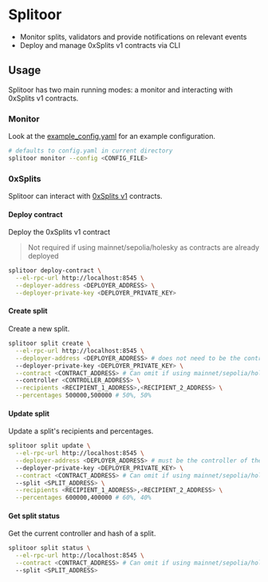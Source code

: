 # Splitoor

- Monitor splits, validators and provide notifications on relevant events
- Deploy and manage 0xSplits v1 contracts via CLI

## Usage

Splitoor has two main running modes: a monitor and interacting with 0xSplits v1 contracts.

### Monitor

Look at the [example_config.yaml](./example_config.yaml) for an example configuration.

```bash
# defaults to config.yaml in current directory
splitoor monitor --config <CONFIG_FILE>
```

### 0xSplits

Splitoor can interact with [0xSplits v1](https://docs.splits.org/core/split) contracts.

#### Deploy contract

Deploy the 0xSplits v1 contract

> Not required if using mainnet/sepolia/holesky as contracts are already deployed

```bash
splitoor deploy-contract \
  --el-rpc-url http://localhost:8545 \
  --deployer-address <DEPLOYER_ADDRESS> \
  --deployer-private-key <DEPLOYER_PRIVATE_KEY>
```

#### Create split

Create a new split.

```bash
splitoor split create \
  --el-rpc-url http://localhost:8545 \
  --deployer-address <DEPLOYER_ADDRESS> # does not need to be the controller or a recipient \
  --deployer-private-key <DEPLOYER_PRIVATE_KEY> \
  --contract <CONTRACT_ADDRESS> # Can omit if using mainnet/sepolia/holesky \
  --controller <CONTROLLER_ADDRESS> \
  --recipients <RECIPIENT_1_ADDRESS>,<RECIPIENT_2_ADDRESS> \
  --percentages 500000,500000 # 50%, 50%
```

#### Update split

Update a split's recipients and percentages.

```bash
splitoor split update \
  --el-rpc-url http://localhost:8545 \
  --deployer-address <DEPLOYER_ADDRESS> # must be the controller of the split \
  --deployer-private-key <DEPLOYER_PRIVATE_KEY> \
  --contract <CONTRACT_ADDRESS> # Can omit if using mainnet/sepolia/holesky \
  --split <SPLIT_ADDRESS> \
  --recipients <RECIPIENT_1_ADDRESS>,<RECIPIENT_2_ADDRESS> \
  --percentages 600000,400000 # 60%, 40%
```

#### Get split status

Get the current controller and hash of a split.

```bash
splitoor split status \
  --el-rpc-url http://localhost:8545 \
  --contract <CONTRACT_ADDRESS> # Can omit if using mainnet/sepolia/holesky \
  --split <SPLIT_ADDRESS>
```
